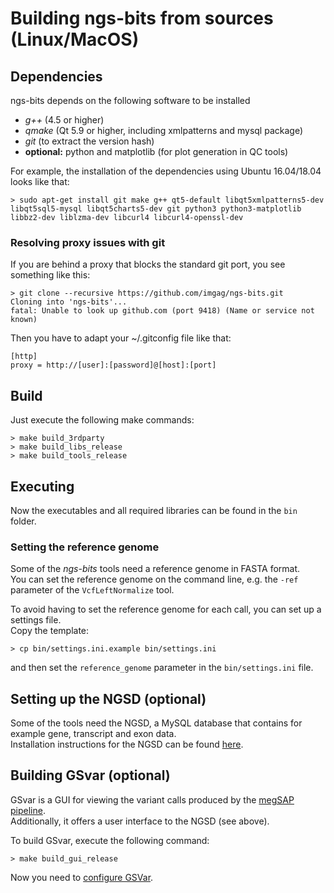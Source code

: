 
# Building ngs-bits from sources (Linux/MacOS)

## Dependencies

ngs-bits depends on the following software to be installed

* _g++_ (4.5 or higher)
* _qmake_ (Qt 5.9 or higher, including xmlpatterns and mysql package)
* _git_ (to extract the version hash)
* __optional:__ python and matplotlib (for plot generation in QC tools)

For example, the installation of the dependencies using Ubuntu 16.04/18.04 looks like that:

	> sudo apt-get install git make g++ qt5-default libqt5xmlpatterns5-dev libqt5sql5-mysql libqt5charts5-dev git python3 python3-matplotlib libbz2-dev liblzma-dev libcurl4 libcurl4-openssl-dev
    
### Resolving proxy issues with git

If you are behind a proxy that blocks the standard git port, you see something like this:

    > git clone --recursive https://github.com/imgag/ngs-bits.git
    Cloning into 'ngs-bits'...
    fatal: Unable to look up github.com (port 9418) (Name or service not known)

Then you have to adapt your ~/.gitconfig file like that:

    [http]
    proxy = http://[user]:[password]@[host]:[port]


## Build

Just execute the following make commands:

    > make build_3rdparty
	> make build_libs_release
	> make build_tools_release

## Executing

Now the executables and all required libraries can be found in the `bin` folder.


### Setting the reference genome

Some of the *ngs-bits* tools need a reference genome in FASTA format.  
You can set the reference genome on the command line, e.g. the `-ref` parameter of the `VcfLeftNormalize` tool.

To avoid having to set the reference genome for each call, you can set up a settings file.  
Copy the template:

	> cp bin/settings.ini.example bin/settings.ini

and then set the `reference_genome` parameter in the `bin/settings.ini` file.  

## Setting up the NGSD (optional)

Some of the tools need the NGSD, a MySQL database that contains for example gene, transcript and exon data.  
Installation instructions for the NGSD can be found [here](install_ngsd.md).


## Building GSvar (optional)

GSvar is a GUI for viewing the variant calls produced by the [megSAP pipeline](https://github.com/imgag/megSAP).  
Additionally, it offers a  user interface to the NGSD (see above).

To build GSvar, execute the following command:

    > make build_gui_release

Now you need to [configure GSVar](GSvar/configuration.md).
